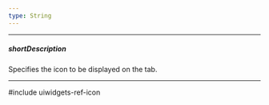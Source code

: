 ```yaml
---
type: String
---
```

---
##### shortDescription
Specifies the icon to be displayed on the tab.

---
#include uiwidgets-ref-icon